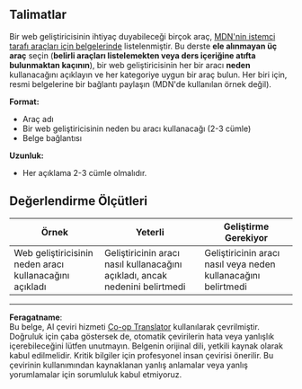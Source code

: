 <!--
CO_OP_TRANSLATOR_METADATA:
{
  "original_hash": "9e2f84e351a6fcb44bfc4066d98525f0",
  "translation_date": "2025-10-03T09:44:39+00:00",
  "source_file": "1-getting-started-lessons/1-intro-to-programming-languages/assignment.md",
  "language_code": "tr"
}
-->
## Talimatlar

Bir web geliştiricisinin ihtiyaç duyabileceği birçok araç, [MDN'nin istemci tarafı araçları için belgelerinde](https://developer.mozilla.org/docs/Learn/Tools_and_testing/Understanding_client-side_tools/Overview) listelenmiştir. Bu derste **ele alınmayan üç araç** seçin (**belirli araçları listelemekten veya ders içeriğine atıfta bulunmaktan kaçının**), bir web geliştiricisinin her bir aracı **neden** kullanacağını açıklayın ve her kategoriye uygun bir araç bulun. Her biri için, resmi belgelerine bir bağlantı paylaşın (MDN'de kullanılan örnek değil).

**Format:**  
- Araç adı  
- Bir web geliştiricisinin neden bu aracı kullanacağı (2-3 cümle)  
- Belge bağlantısı

**Uzunluk:**  
- Her açıklama 2-3 cümle olmalıdır.

## Değerlendirme Ölçütleri

Örnek | Yeterli | Geliştirme Gerekiyor
--- | --- | -- |
Web geliştiricisinin neden aracı kullanacağını açıkladı | Geliştiricinin aracı nasıl kullanacağını açıkladı, ancak nedenini belirtmedi | Geliştiricinin aracı nasıl veya neden kullanacağını belirtmedi |

---

**Feragatname**:  
Bu belge, AI çeviri hizmeti [Co-op Translator](https://github.com/Azure/co-op-translator) kullanılarak çevrilmiştir. Doğruluk için çaba göstersek de, otomatik çevirilerin hata veya yanlışlık içerebileceğini lütfen unutmayın. Belgenin orijinal dili, yetkili kaynak olarak kabul edilmelidir. Kritik bilgiler için profesyonel insan çevirisi önerilir. Bu çevirinin kullanımından kaynaklanan yanlış anlamalar veya yanlış yorumlamalar için sorumluluk kabul etmiyoruz.